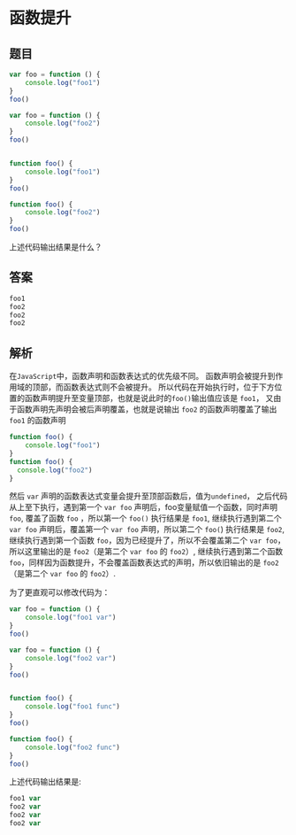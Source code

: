 # 函数提升
## 题目
```js
var foo = function () {
    console.log("foo1")
}
foo()

var foo = function () {
    console.log("foo2")
}
foo()


function foo() {
    console.log("foo1")
}
foo()

function foo() {
    console.log("foo2")
}
foo()
```
上述代码输出结果是什么？
## 答案
```js
foo1
foo2
foo2
foo2
```
## 解析
在`JavaScript`中，函数声明和函数表达式的优先级不同。
函数声明会被提升到作用域的顶部，而函数表达式则不会被提升。
所以代码在开始执行时，位于下方位置的函数声明提升至变量顶部，也就是说此时的`foo()`输出值应该是 `foo1`，
又由于函数声明先声明会被后声明覆盖，也就是说输出 `foo2` 的函数声明覆盖了输出 `foo1` 的函数声明
```js
function foo() {
    console.log("foo1")
}
function foo() {
  console.log("foo2")
}
```
然后 `var` 声明的函数表达式变量会提升至顶部函数后，值为`undefined`，
之后代码从上至下执行，遇到第一个 `var foo` 声明后，foo变量赋值一个函数，同时声明 `foo`,
 覆盖了函数 `foo` ，所以第一个 `foo()` 执行结果是 `foo1`,
继续执行遇到第二个 `var foo` 声明后，覆盖第一个 `var foo` 声明，所以第二个 `foo(`) 执行结果是 `foo2`,
继续执行遇到第一个函数 `foo`，因为已经提升了，所以不会覆盖第二个 `var foo`，所以这里输出的是 `foo2`（是第二个 `var foo` 的 `foo2`）,
继续执行遇到第二个函数 `foo`，同样因为函数提升，不会覆盖函数表达式的声明，所以依旧输出的是 `foo2`（是第二个 `var foo` 的 `foo2`）.

为了更直观可以修改代码为：
```js
var foo = function () {
    console.log("foo1 var")
}
foo()

var foo = function () {
    console.log("foo2 var")
}
foo()


function foo() {
    console.log("foo1 func")
}
foo()

function foo() {
    console.log("foo2 func")
}
foo()
```
上述代码输出结果是:
```js
foo1 var
foo2 var
foo2 var
foo2 var
```